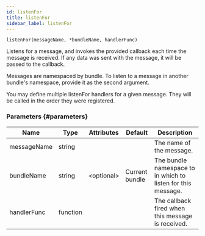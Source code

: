 ```yaml
---
id: listenFor
title: listenFor
sidebar_label: listenFor
---
```


`listenFor(messageName, *bundleName, handlerFunc)`

Listens for a message, and invokes the provided callback each time the message is received. If any data was sent with the message, it will be passed to the callback.

Messages are namespaced by bundle. To listen to a message in another bundle's namespace, provide it as the second argument.

You may define multiple listenFor handlers for a given message. They will be called in the order they were registered.

### Parameters {#parameters}

| Name        | Type     | Attributes    | Default        | Description                                                  |
| ----------- | -------- | ------------- | -------------- | ------------------------------------------------------------ |
| messageName | string   |               |                | The name of the message.                                     |
| bundleName  | string   | &lt;optional> | Current bundle | The bundle namespace to in which to listen for this message. |
| handlerFunc | function |               |                | The callback fired when this message is received.            |
